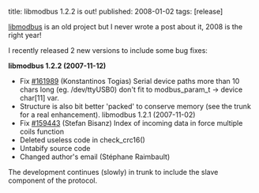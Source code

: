 title: libmodbus 1.2.2 is out!
published: 2008-01-02
tags: [release]

[libmodbus](https://launchpad.net/libmodbus/) is an old project but I
never wrote a post about it, 2008 is the right year!

I recently released 2 new versions to include some bug fixes:

**libmodbus 1.2.2 (2007-11-12)**

-   Fix [\#161989](https://bugs.launchpad.net/libmodbus/+bug/161989)
    (Konstantinos Togias) Serial device paths more than 10 chars long
    (eg. /dev/ttyUSB0) don't fit to modbus\_param\_t -\> device char[11]
    var.
-   Structure is also bit better 'packed' to conserve memory (see the
    trunk for a real enhancement). libmodbus 1.2.1 (2007-11-02)
-   Fix [\#159443](https://bugs.launchpad.net/libmodbus/+bug/159443)
    (Stefan Bisanz) Index of incoming data in force multiple coils
    function
-   Deleted useless code in check\_crc16()
-   Untabify source code
-   Changed author's email (Stéphane Raimbault)

The development continues (slowly) in trunk to include the slave component of
the protocol.
